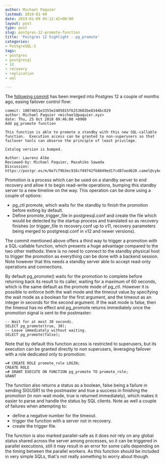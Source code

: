 ```yaml
---
author: Michael Paquier
lastmod: 2019-01-09
date: 2019-01-09 05:32:42+00:00
layout: post
type: post
slug: postgres-12-promote-function
title: 'Postgres 12 highlight - pg_promote'
categories:
- PostgreSQL-2
tags:
- postgres
- postgresql
- 12
- recovery
- replication
- wal

---
```


The [following commit](https://git.postgresql.org/pg/commitdiff/10074651e3355e2405015f6253602be8344bc829)
has been merged into Postgres 12 a couple of months ago, easing failover
control flow:

    commit: 10074651e3355e2405015f6253602be8344bc829
    author: Michael Paquier <michael@paquier.xyz>
    date: Thu, 25 Oct 2018 09:46:00 +0900
    Add pg_promote function

    This function is able to promote a standby with this new SQL-callable
    function.  Execution access can be granted to non-superusers so that
    failover tools can observe the principle of least privilege.

    Catalog version is bumped.

    Author: Laurenz Albe
    Reviewed-by: Michael Paquier, Masahiko Sawada
    Discussion: https://postgr.es/m/6e7c79b3ec916cf49742fb8849ed17cd87aed620.camel@cybertec.at

Promotion is a process which can be used on a standby server to end recovery
and allow it to begin read-write operations, bumping this standby server to
a new timeline on the way.  This operation can be done using a couple of
options:

  * pg\_ctl promote, which waits for the standby to finish the promotion
  before exiting by default.
  * Define promote\_trigger\_file in postgresql.conf and create the file which
  would be detected by the startup process and translated so as recovery
  finishes (or trigger\_file in recovery.conf up to v11, recovery parameters
  being merged to postgresql.conf in v12 and newer versions).

The commit mentioned above offers a third way to trigger a promotion with a
SQL-callable function, which presents a huge advantage compared to the two
other methods: there is no need to connect to the standby physical host to
trigger the promotion as everything can be done with a backend session.  Note
however that this needs a standby server able to accept read-only operations
and connections.

By default pg\_promote() waits for the promotion to complete before returning
back its result to its caller, waiting for a maximum of 60 seconds, which is
the same default as the promote mode of pg\_ctl.  However it is possible to
enforce both the wait mode and the timeout value by specifying the wait mode
as a boolean for the first argument, and the timeout as an integer in seconds
for the second argument.  If the wait mode is false, then the timeout has no
effect and pg\_promote returns immediately once the promotion signal is sent
to the postmaster:

    -- Wait for at most 30 seconds.
    SELECT pg_promote(true, 30);
    -- Leave immediately without waiting.
    SELECT pg_promote(false);

Note that by default this function access is restricted to superusers, but its
execution can be granted directly to non superusers, leveraging failover with
a role dedicated only to promotion:

    =# CREATE ROLE promote_role LOGIN;
    CREATE ROLE
    =# GRANT EXECUTE ON FUNCTION pg_promote TO promote_role;
    GRANT

The function also returns a status as a boolean, false being a failure in
sending SIGUSR1 to the postmaster and true a success in finishing the
promotion (in non-wait mode, true is returned immediately), which makes it
easier to parse and handle the status by SQL clients.  Note as well a couple
of failures when attempting to:

  * define a negative number for the timeout.
  * trigger the function with a server not in recovery.
  * create the trigger file.

The function is also marked parallel-safe as it does not rely on any global
status shared across the server among processes, so it can be triggered in
parallel executions, still it may result in an error for some calls depending
on the timing between the parallel workers.  As this function should be
included in very simple SQLs, that's not really something to worry about
though.

